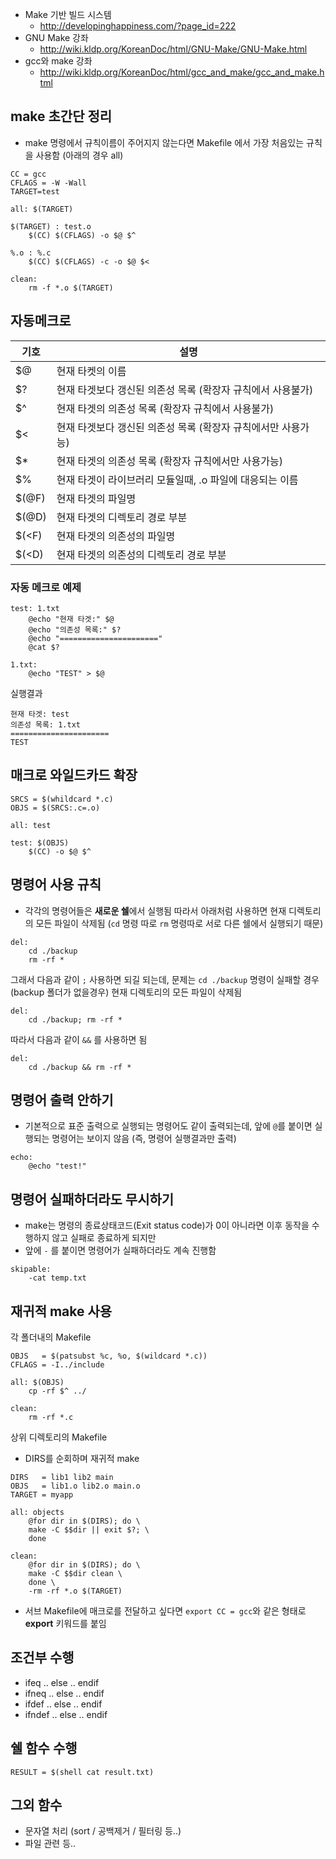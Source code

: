 * Make 기반 빌드 시스템
  * http://developinghappiness.com/?page_id=222
* GNU Make 강좌
  * http://wiki.kldp.org/KoreanDoc/html/GNU-Make/GNU-Make.html
* gcc와 make 강좌
  * http://wiki.kldp.org/KoreanDoc/html/gcc_and_make/gcc_and_make.html

## make 초간단 정리
* make 명령에서 규칙이름이 주어지지 않는다면 Makefile 에서 가장 처음있는 규칙을 사용함 (아래의 경우 all)
```make
CC = gcc
CFLAGS = -W -Wall
TARGET=test

all: $(TARGET)

$(TARGET) : test.o
	$(CC) $(CFLAGS) -o $@ $^

%.o : %.c
	$(CC) $(CFLAGS) -c -o $@ $<

clean:
	rm -f *.o $(TARGET)
```

## 자동메크로
| 기호 | 설명 |
| --- | --- |
| $@  | 현재 타켓의 이름 |
| $?  | 현재 타겟보다 갱신된 의존성 목록 (확장자 규칙에서 사용불가) |
| $^  | 현재 타겟의 의존성 목록 (확장자 규칙에서 사용불가) |
| $<  | 현재 타겟보다 갱신된 의존성 목록 (확장자 규칙에서만 사용가능) |
| $*  | 현재 타겟의 의존성 목록 (확장자 규칙에서만 사용가능) |
| $%  | 현재 타겟이 라이브러리 모듈일때, .o 파일에 대응되는 이름 |
| $(@F) | 현재 타겟의 파일명 |
| $(@D) | 현재 타겟의 디렉토리 경로 부분 |
| $(<F) | 현재 타겟의 의존성의 파일명 |
| $(<D) | 현재 타겟의 의존성의 디렉토리 경로 부분 |

### 자동 메크로 예제
```make
test: 1.txt
	@echo "현재 타겟:" $@
	@echo "의존성 목록:" $?
	@echo "======================"
	@cat $?
 
1.txt:
	@echo "TEST" > $@
```
실행결과
```
현재 타겟: test
의존성 목록: 1.txt
======================
TEST
```

## 매크로 와일드카드 확장
```make
SRCS = $(whildcard *.c)
OBJS = $(SRCS:.c=.o)

all: test

test: $(OBJS)
	$(CC) -o $@ $^
```

## 명령어 사용 규칙
* 각각의 명령어들은 **새로운 쉘**에서 실행됨
따라서 아래처럼 사용하면 현재 디렉토리의 모든 파일이 삭제됨 (`cd` 명령 따로 `rm` 명령따로 서로 다른 쉘에서 실행되기 때문)
```make
del:
	cd ./backup
	rm -rf *
```
그래서 다음과 같이 `;` 사용하면 되길 되는데, 문제는 `cd ./backup` 명령이 실패할 경우(backup 폴더가 없을경우) 현재 디렉토리의 모든 파일이 삭제됨
```make
del:
	cd ./backup; rm -rf *
```
따라서 다음과 같이 `&&` 를 사용하면 됨
```make
del:
	cd ./backup && rm -rf *
```

## 명령어 출력 안하기
* 기본적으로 표준 출력으로 실행되는 명령어도 같이 출력되는데, 앞에 `@`를 붙이면 실행되는 명령어는 보이지 않음 (즉, 명령어 실행결과만 출력)
```make
echo:
	@echo "test!"
```

## 명령어 실패하더라도 무시하기
* make는 명령의 종료상태코드(Exit status code)가 0이 아니라면 이후 동작을 수행하지 않고 실패로 종료하게 되지만
* 앞에 `-` 를 붙이면 명령어가 실패하더라도 계속 진행함
```make
skipable:
	-cat temp.txt
```

## 재귀적 make 사용
각 폴더내의 Makefile
```make
OBJS   = $(patsubst %c, %o, $(wildcard *.c))
CFLAGS = -I../include

all: $(OBJS)
	cp -rf $^ ../

clean:
	rm -rf *.c
```

상위 디렉토리의 Makefile
* DIRS를 순회하며 재귀적 make
```make
DIRS   = lib1 lib2 main
OBJS   = lib1.o lib2.o main.o
TARGET = myapp

all: objects
	@for dir in $(DIRS); do \
	make -C $$dir || exit $?; \
	done
	
clean:
	@for dir in $(DIRS); do \
	make -C $$dir clean \
	done \
	-rm -rf *.o $(TARGET)
```
* 서브 Makefile에 매크로를 전달하고 싶다면 `export CC = gcc`와 같은 형태로 **export** 키워드를 붙임

## 조건부 수행
* ifeq .. else .. endif
* ifneq .. else .. endif
* ifdef .. else .. endif
* ifndef .. else .. endif

## 쉘 함수 수행
```make
RESULT = $(shell cat result.txt)
```

## 그외 함수
* 문자열 처리 (sort / 공백제거 / 필터링 등..)
* 파일 관련 등..
